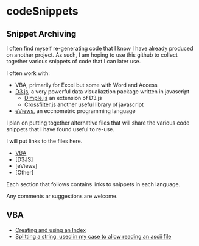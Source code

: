 codeSnippets
============

## Snippet Archiving

I often  find myself re-generating code that  I know I have already produced on another project.  As such, I am hoping to use this github to collect together various snippets of code that I can later use.

I often work with:

* VBA, primarily for Excel but some with Word and Access  
* [D3.js](http://www.d3js.org), a very powerful data visualiaztion package written in javascript  
  * [Dimple.js](http://www.Dimplejs.org) an extension of D3.js
  * [Crossfilter.js](http://square.github.io/crossfilter/) another useful library of javascript
* [eViews](http://www.eviews.com/home.html), an eccnometric programming language

I plan on putting together alternative files that will share the various code snippets that I have found useful to re-use.

I will put links to the files here.

* [VBA](#vba-stuff)
* [D3JS]
* [eViews]
* [Other]

Each section that follows contains links to snippets in each language.

Any comments ar suggestions are welcome.

## <a name="vba-stuff" href="#vba-stuff"></a> VBA
* [Creating and using an Index](https://github.com/LessGoudarzi/codeSnippets/blob/master/examplesVBA.md)
* [Splitting a string, used in my case to allow reading an ascii file](https://github.com/LessGoudarzi/codeSnippets/blob/master/Splitter_read_ascii.md) 


